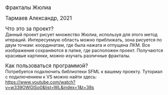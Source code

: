 <big>Фракталы Жюлиа</big>

<big>Тармаев Александр, 2021</big>

<big>Что это за проект?</big>  
Данный проект рисует множество Жюлиа, используя для этого метод 
итераций. Интересуемую область можно приближать, зона рисуется по
двум точкам: координатам, где была нажата и отпущена ЛКМ. Все 
изображения сохраняются в папке, где расположен проект. Получаются
красивые картинки, можно изучать различные фракталы.

<big>Как пользоваться программой?</big>  
Потребуется подключить библиотеки SFML к вашему проекту. 
Туториал с подключением к VS можно найти здесь: https://www.youtube.com/watch?v=w339OWGlSo0&list=WL&index=1&t=38s

